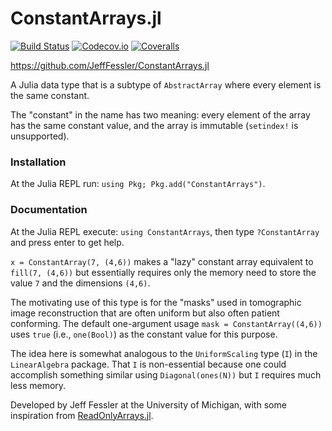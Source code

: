 ConstantArrays.jl
=============

[![Build Status][travis-img]][travis-url]
[![Codecov.io][codecov-img]][codecov-url]
[![Coveralls][coveralls-img]][coveralls-url]

https://github.com/JeffFessler/ConstantArrays.jl

A Julia data type that is a subtype of `AbstractArray`
where every element is the same constant.

The "constant" in the name has two meaning:
every element of the array has the same constant value,
and the array is immutable
(`setindex!` is unsupported).

### Installation

At the Julia REPL run:
`using Pkg; Pkg.add("ConstantArrays")`.

### Documentation

At the Julia REPL execute:
`using ConstantArrays`,
then type `?ConstantArray` and press enter to get help.

`x = ConstantArray(7, (4,6))` makes a "lazy" constant array
equivalent to `fill(7, (4,6))` but essentially requires only
the memory need to store the value `7` and the dimensions `(4,6)`.

The motivating use of this type
is for the "masks" used in tomographic image reconstruction
that are often uniform
but also often patient conforming.
The default one-argument usage
`mask = ConstantArray((4,6))` uses `true` (i.e., `one(Bool)`)
as the constant value
for this purpose.

The idea here is somewhat analogous
to the `UniformScaling` type (`I`)
in the `LinearAlgebra` package.
That `I` is non-essential
because one could accomplish something similar
using `Diagonal(ones(N))`
but `I` requires much less memory.

Developed by Jeff Fessler at the University of Michigan,
with some inspiration from
[ReadOnlyArrays.jl](https://github.com/bkamins/ReadOnlyArrays.jl).


<!-- URLs -->
[travis-img]: https://travis-ci.org/JeffFessler/ConstantArrays.jl.svg?branch=master
[travis-url]: https://travis-ci.org/JeffFessler/ConstantArrays.jl
[codecov-img]: https://codecov.io/github/JeffFessler/ConstantArrays.jl/coverage.svg?branch=master
[codecov-url]: https://codecov.io/github/JeffFessler/ConstantArrays.jl?branch=master
[coveralls-img]: https://coveralls.io/repos/JeffFessler/ConstantArrays.jl/badge.svg?branch=master
[coveralls-url]: https://coveralls.io/github/JeffFessler/ConstantArrays.jl?branch=master
